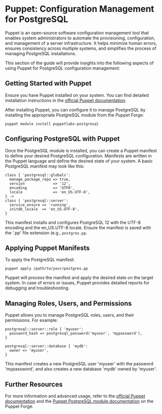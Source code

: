 # Puppet: Configuration Management for PostgreSQL

Puppet is an open-source software configuration management tool that enables system administrators to automate the provisioning, configuration, and management of a server infrastructure. It helps minimize human errors, ensures consistency across multiple systems, and simplifies the process of managing PostgreSQL installations.

This section of the guide will provide insights into the following aspects of using Puppet for PostgreSQL configuration management:

## Getting Started with Puppet

Ensure you have Puppet installed on your system. You can find detailed installation instructions in the [official Puppet documentation](https://puppet.com/docs/puppet/latest/puppet_platform.html).

After installing Puppet, you can configure it to manage PostgreSQL by installing the appropriate PostgreSQL module from the Puppet Forge:

```shell
puppet module install puppetlabs-postgresql
```

## Configuring PostgreSQL with Puppet

Once the PostgreSQL module is installed, you can create a Puppet manifest to define your desired PostgreSQL configuration. Manifests are written in the Puppet language and define the desired state of your system. A basic PostgreSQL manifest may look like this:

```puppet
class { 'postgresql::globals':
  manage_package_repo => true,
  version             => '12',
  encoding            => 'UTF8',
  locale              => 'en_US.UTF-8',
} ->
class { 'postgresql::server':
  service_ensure => 'running',
  initdb_locale  => 'en_US.UTF-8',
}
```

This manifest installs and configures PostgreSQL 12 with the UTF-8 encoding and the en_US.UTF-8 locale. Ensure the manifest is saved with the '.pp' file extension (e.g., `postgres.pp`.

## Applying Puppet Manifests

To apply the PostgreSQL manifest:

```shell
puppet apply /path/to/your/postgres.pp
```

Puppet will process the manifest and apply the desired state on the target system. In case of errors or issues, Puppet provides detailed reports for debugging and troubleshooting.

## Managing Roles, Users, and Permissions

Puppet allows you to manage PostgreSQL roles, users, and their permissions. For example:

```puppet
postgresql::server::role { 'myuser':
  password_hash => postgresql_password('myuser', 'mypassword'),
}

postgresql::server::database { 'mydb':
  owner => 'myuser',
}
```

This manifest creates a new PostgreSQL user 'myuser' with the password 'mypassword', and also creates a new database 'mydb' owned by 'myuser'.

## Further Resources

For more information and advanced usage, refer to the [official Puppet documentation](https://puppet.com/docs/puppet/latest/index.html) and the [Puppet PostgreSQL module documentation](https://forge.puppet.com/modules/puppetlabs/postgresql/) on the Puppet Forge.